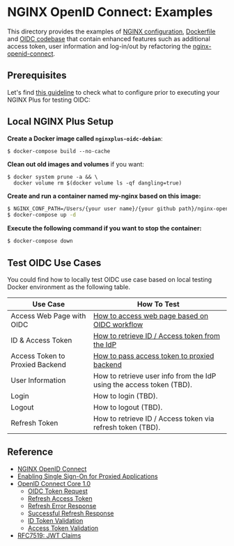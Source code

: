 # NGINX OpenID Connect: Examples

This directory provides the examples of [NGINX configuration](./build-context/nginx/conf.d), [Dockerfile](./docker/nginxplus-debian/Dockerfile) and [OIDC codebase](./build-context/nginx/conf.d/oidc.js) that contain enhanced features such as additional access token, user information and log-in/out by refactoring the [nginx-openid-connect](https://github.com/nginxinc/nginx-openid-connect).

## Prerequisites
Let's find [this guideline](./docs/prerequisites.md) to check what to configure prior to executing your NGINX Plus for testing OIDC:


## Local NGINX Plus Setup

**Create a Docker image called `nginxplus-oidc-debian`**:
```
$ docker-compose build --no-cache
```

**Clean out old images and volumes** if you want:
```
$ docker system prune -a && \
  docker volume rm $(docker volume ls -qf dangling=true)
```

**Create and run a container named my-nginx based on this image:**
```bash
$ NGINX_CONF_PATH=/Users/{your user name}/{your github path}/nginx-openid-connect/examples/context/nginx/conf.d
$ docker-compose up -d
```

**Execute the following command if you want to stop the container:**
```bash
$ docker-compose down
```

## Test OIDC Use Cases
You could find how to locally test OIDC use case based on local testing Docker environment as the following table.

Use Case                        | How To Test
--------------------------------|-----------------------------------------------
Access Web Page with OIDC       | [How to access web page based on OIDC workflow](./use-case/01-access-web-and-tokens/README.md#access-web-page-with-nginx-oidc)
ID & Access Token               | [How to retrieve ID / Access token from the IdP](./use-case/01-access-web-and-tokens/README.md#query-current-sessions)
Access Token to Proxied Backend | [How to pass access token to proxied backend](./use-case/01-access-web-and-tokens/README.md#vall-proxied-backend-service-with-access-token)
User Information                | How to retrieve user info from the IdP using the access token (TBD).
Login                           | How to login (TBD).
Logout                          | How to logout (TBD).
Refresh Token                   | How to retrieve ID / Access token via refresh token (TBD).

## Reference
- [NGINX OpenID Connect](https://github.com/shawnhankim/nginx-openid-connect)
- [Enabling Single Sign-On for Proxied Applications](https://docs.nginx.com/nginx/deployment-guides/single-sign-on/)
- [OpenID Connect Core 1.0](https://openid.net/specs/openid-connect-core-1_0.html)
  - [OIDC Token Request](http://openid.net/specs/openid-connect-core-1_0.html#TokenRequest)
  - [Refresh Access Token](https://openid.net/specs/openid-connect-core-1_0.html#RefreshingAccessToken)
  - [Refresh Error Response](https://openid.net/specs/openid-connect-core-1_0.html#RefreshErrorResponse)
  - [Successful Refresh Response](https://openid.net/specs/openid-connect-core-1_0.html#RefreshTokenResponse)
  - [ID Token Validation](https://openid.net/specs/openid-connect-core-1_0.html#IDTokenValidation)
  - [Access Token Validation](https://openid.net/specs/openid-connect-core-1_0.html#CodeFlowTokenValidation)
- [RFC7519: JWT Claims](https://datatracker.ietf.org/doc/html/rfc7519#page-8)
